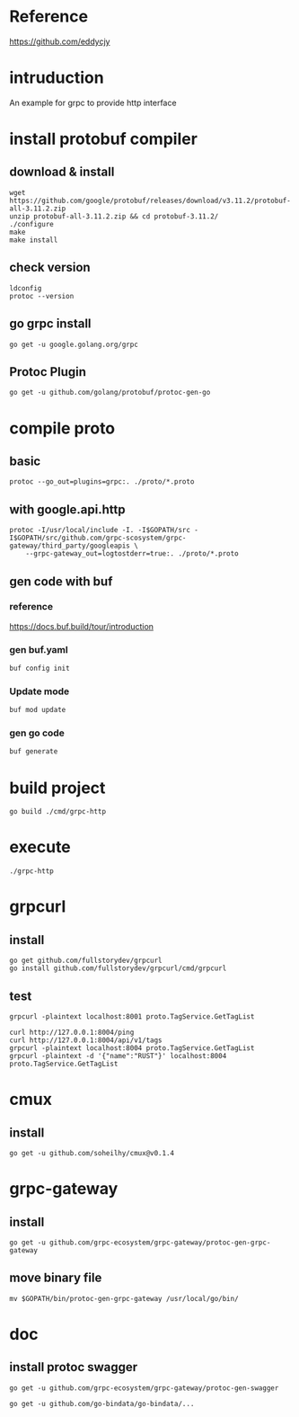 # Reference

https://github.com/eddycjy
# intruduction

An example for grpc to provide http interface

# install protobuf compiler


## download & install

```
wget https://github.com/google/protobuf/releases/download/v3.11.2/protobuf-all-3.11.2.zip
unzip protobuf-all-3.11.2.zip && cd protobuf-3.11.2/
./configure
make
make install
```
## check version

```
ldconfig
protoc --version
```

## go grpc install

```
go get -u google.golang.org/grpc
```

## Protoc Plugin

```
go get -u github.com/golang/protobuf/protoc-gen-go
```

# compile proto

## basic
```
protoc --go_out=plugins=grpc:. ./proto/*.proto
```

## with google.api.http
```
protoc -I/usr/local/include -I. -I$GOPATH/src -I$GOPATH/src/github.com/grpc-scosystem/grpc-gateway/third_party/googleapis \
	--grpc-gateway_out=logtostderr=true:. ./proto/*.proto
```

## gen code with buf

### reference

https://docs.buf.build/tour/introduction

### gen buf.yaml

```bash
buf config init
```

### Update mode

```bash
buf mod update
```

### gen go code

```bash
buf generate
```


# build project
```
go build ./cmd/grpc-http
```

# execute
```
./grpc-http
```

# grpcurl

## install
```
go get github.com/fullstorydev/grpcurl
go install github.com/fullstorydev/grpcurl/cmd/grpcurl
```

## test
```
grpcurl -plaintext localhost:8001 proto.TagService.GetTagList
```

```
curl http://127.0.0.1:8004/ping
curl http://127.0.0.1:8004/api/v1/tags
grpcurl -plaintext localhost:8004 proto.TagService.GetTagList
grpcurl -plaintext -d '{"name":"RUST"}' localhost:8004 proto.TagService.GetTagList
```


# cmux

## install
```
go get -u github.com/soheilhy/cmux@v0.1.4
```

# grpc-gateway

## install
```
go get -u github.com/grpc-ecosystem/grpc-gateway/protoc-gen-grpc-gateway
```

## move binary file
```
mv $GOPATH/bin/protoc-gen-grpc-gateway /usr/local/go/bin/
```

# doc

## install protoc swagger
```
go get -u github.com/grpc-ecosystem/grpc-gateway/protoc-gen-swagger
```

```
go get -u github.com/go-bindata/go-bindata/...
```
